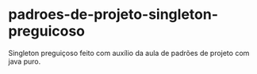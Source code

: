 # padroes-de-projeto-singleton-preguicoso
Singleton preguiçoso feito com auxílio da aula de padrões de projeto com java puro.
